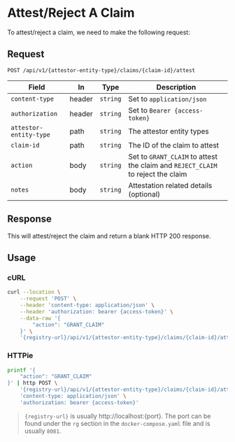# Attest/Reject A Claim

To attest/reject a claim, we need to make the following request:

## Request

```http
POST /api/v1/{attestor-entity-type}/claims/{claim-id}/attest
```

| Field                  | In     | Type     | Description                                                                     |
| ---------------------- | ------ | -------- | ------------------------------------------------------------------------------- |
| `content-type`         | header | `string` | Set to `application/json`                                                       |
| `authorization`        | header | `string` | Set to `Bearer {access-token}`                                                  |
| `attestor-entity-type` | path   | `string` | The attestor entity types                                                       |
| `claim-id`             | path   | `string` | The ID of the claim to attest                                                   |
| `action`               | body   | `string` | Set to `GRANT_CLAIM` to attest the claim and `REJECT_CLAIM` to reject the claim |
| `notes`                | body   | `string` | Attestation related details (optional)                                          |

## Response

This will attest/reject the claim and return a blank HTTP 200 response.

## Usage

### cURL

```sh
curl --location \
	--request 'POST' \
	--header 'content-type: application/json' \
	--header 'authorization: bearer {access-token}' \
	--data-raw '{
		"action": "GRANT_CLAIM"
	}' \
	'{registry-url}/api/v1/{attestor-entity-type}/claims/{claim-id}/attest'
```

### HTTPie

```sh
printf '{
	"action": "GRANT_CLAIM"
}' | http POST \
	'{registry-url}/api/v1/{attestor-entity-type}/claims/{claim-id}/attest' \
	'content-type: application/json' \
	'authorization: bearer {access-token}'
```

> `{registry-url}` is usually http://localhost:{port}. The port can be found
> under the `rg` section in the `docker-compose.yaml` file and is usually
> `8081`.
